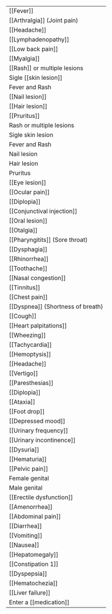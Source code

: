 |                                   |
| --------------------------------- |
| [[Fever]]                         |
| [[Arthralgia]] (Joint pain)       |
| [[Headache]]                      |
| [[Lymphadenopathy]]               |
| [[Low back pain]]                 |
| [[Myalgia]]                       |
| [[Rash]] or multiple lesions      |
| Sigle [[skin lesion]]             |
| Fever and Rash                    |
| [[Nail lesion]]                   |
| [[Hair lesion]]                   |
| [[Pruritus]]                      |
| Rash or multiple lesions          |
| Sigle skin lesion                 |
| Fever and Rash                    |
| Nail lesion                       |
| Hair lesion                       |
| Pruritus                          |
| [[Eye lesion]]                    |
| [[Ocular pain]]                   |
| [[Diplopia]]                      |
| [[Conjunctival injection]]        |
| [[Oral lesion]]                   |
| [[Otalgia]]                       |
| [[Pharyngitits]] (Sore throat)    |
| [[Dysphagia]]                     |
| [[Rhinorrhea]]                    |
| [[Toothache]]                     |
| [[Nasal congestion]]              |
| [[Tinnitus]]                      |
| [[Chest pain]]                    |
| [[Dyspnea]] (Shortness of breath) |
| [[Cough]]                         |
| [[Heart palpitations]]            |
| [[Wheezing]]                      |
| [[Tachycardia]]                   |
| [[Hemoptysis]]                    |
| [[Headache]]                      |
| [[Vertigo]]                       |
| [[Paresthesias]]                  |
| [[Diplopia]]                      |
| [[Ataxia]]                        |
| [[Foot drop]]                     |
| [[Depressed mood]]                |
| [[Urinary frequency]]             |
| [[Urinary incontinence]]          |
| [[Dysuria]]                       |
| [[Hematuria]]                     |
| [[Pelvic pain]]                   |
| Female genital                    |
| Male genital                      |
| [[Erectile dysfunction]]          |
| [[Amenorrhea]]                    |
| [[Abdominal pain]]                |
| [[Diarrhea]]                      |
| [[Vomiting]]                      |
| [[Nausea]]                        |
| [[Hepatomegaly]]                  |
| [[Constipation 1]]                |
| [[Dyspepsia]]                     |
| [[Hematochezia]]                  |
| [[Liver failure]]                 |
| Enter a [[medication]]            |